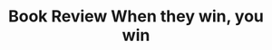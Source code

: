 ---
layout: post
title: Book Review When they win, you win
book: When They Win, You Win
poster: Itamar Goldminz
categories: [ management ]
tags: [ summary ]
source_url: https://medium.com/org-hacking/book-review-when-they-win-you-win-5fa2b3b99c4e
card_width: 2
---